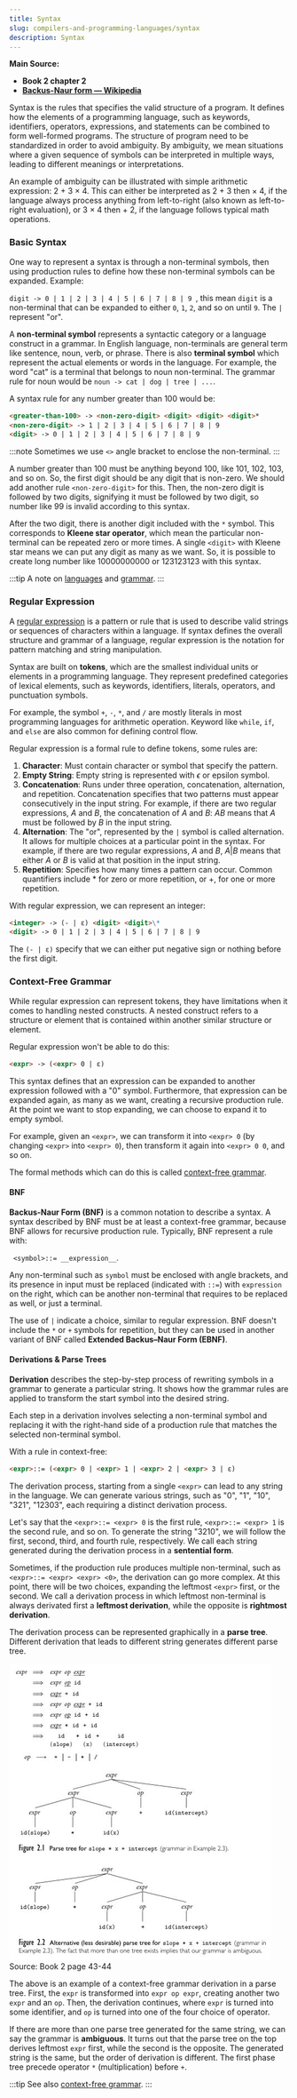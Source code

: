 ```yaml
---
title: Syntax
slug: compilers-and-programming-languages/syntax
description: Syntax
---
```


**Main Source:**

- **Book 2 chapter 2**
- **[Backus-Naur form — Wikipedia](https://en.wikipedia.org/wiki/Backus–Naur_form)**

Syntax is the rules that specifies the valid structure of a program. It defines how the elements of a programming language, such as keywords, identifiers, operators, expressions, and statements can be combined to form well-formed programs. The structure of program need to be standardized in order to avoid ambiguity. By ambiguity, we mean situations where a given sequence of symbols can be interpreted in multiple ways, leading to different meanings or interpretations.

An example of ambiguity can be illustrated with simple arithmetic expression: 2 + 3 × 4. This can either be interpreted as 2 + 3 then × 4, if the language always process anything from left-to-right (also known as left-to-right evaluation), or 3 × 4 then + 2, if the language follows typical math operations.

### Basic Syntax

One way to represent a syntax is through a non-terminal symbols, then using production rules to define how these non-terminal symbols can be expanded. Example:

`digit -> 0 | 1 | 2 | 3 | 4 | 5 | 6 | 7 | 8 | 9 `, this mean `digit` is a non-terminal that can be expanded to either `0`, `1`, `2`, and so on until `9`. The `|` represent "or".

A **non-terminal symbol** represents a syntactic category or a language construct in a grammar. In English language, non-terminals are general term like sentence, noun, verb, or phrase. There is also **terminal symbol** which represent the actual elements or words in the language. For example, the word "cat" is a terminal that belongs to noun non-terminal. The grammar rule for noun would be `noun -> cat | dog | tree | ...`.

A syntax rule for any number greater than 100 would be:

```markdown
<greater-than-100> -> <non-zero-digit> <digit> <digit> <digit>*
<non-zero-digit> -> 1 | 2 | 3 | 4 | 5 | 6 | 7 | 8 | 9
<digit> -> 0 | 1 | 2 | 3 | 4 | 5 | 6 | 7 | 8 | 9
```

:::note
Sometimes we use `<>` angle bracket to enclose the non-terminal.
:::

A number greater than 100 must be anything beyond 100, like 101, 102, 103, and so on. So, the first digit should be any digit that is non-zero. We should add another rule `<non-zero-digit>` for this. Then, the non-zero digit is followed by two digits, signifying it must be followed by two digit, so number like 99 is invalid according to this syntax.

After the two digit, there is another digit included with the `*` symbol. This corresponds to **Kleene star operator**, which mean the particular non-terminal can be repeated zero or more times. A single `<digit>` with Kleene star means we can put any digit as many as we want. So, it is possible to create long number like 10000000000 or 123123123 with this syntax.

:::tip
A note on [languages](/theory-of-computation-and-automata/toc-fundamentals#strings--languages) and [grammar](/theory-of-computation-and-automata/toc-fundamentals#grammar).
:::

### Regular Expression

A [regular expression](/theory-of-computation-and-automata/regular-languages-part-1#regular-expression) is a pattern or rule that is used to describe valid strings or sequences of characters within a language. If syntax defines the overall structure and grammar of a language, regular expression is the notation for pattern matching and string manipulation.

Syntax are built on **tokens**, which are the smallest individual units or elements in a programming language. They represent predefined categories of lexical elements, such as keywords, identifiers, literals, operators, and punctuation symbols.

For example, the symbol `+`, `-`, `*`, and `/` are mostly literals in most programming languages for arithmetic operation. Keyword like `while`, `if`, and `else` are also common for defining control flow.

Regular expression is a formal rule to define tokens, some rules are:

1. **Character**: Must contain character or symbol that specify the pattern.
2. **Empty String**: Empty string is represented with $\epsilon$ or epsilon symbol.
3. **Concatenation**: Runs under three operation, concatenation, alternation, and repetition. Concatenation specifies that two patterns must appear consecutively in the input string. For example, if there are two regular expressions, $A$ and $B$, the concatenation of $A$ and $B$: $AB$ means that $A$ must be followed by $B$ in the input string.
4. **Alternation**: The "or", represented by the `|` symbol is called alternation. It allows for multiple choices at a particular point in the syntax. For example, if there are two regular expressions, $A$ and $B$, $A|B$ means that either $A$ or $B$ is valid at that position in the input string.
5. **Repetition**: Specifies how many times a pattern can occur. Common quantifiers include $*$ for zero or more repetition, or $+$, for one or more repetition.

With regular expression, we can represent an integer:

```markdown
<integer> -> (- | ε) <digit> <digit>\*
<digit> -> 0 | 1 | 2 | 3 | 4 | 5 | 6 | 7 | 8 | 9
```

The `(- | ε)` specify that we can either put negative sign or nothing before the first digit.

### Context-Free Grammar

While regular expression can represent tokens, they have limitations when it comes to handling nested constructs. A nested construct refers to a structure or element that is contained within another similar structure or element.

Regular expression won't be able to do this:

```md
<expr> -> (<expr> 0 | ε)
```

This syntax defines that an expression can be expanded to another expression followed with a "0" symbol. Furthermore, that expression can be expanded again, as many as we want, creating a recursive production rule. At the point we want to stop expanding, we can choose to expand it to empty symbol.

For example, given an `<expr>`, we can transform it into `<expr> 0` (by changing `<expr>` into `<expr> 0`), then transform it again into `<expr> 0 0`, and so on.

The formal methods which can do this is called [context-free grammar](/theory-of-computation-and-automata/context-free-grammar).

#### BNF

**Backus-Naur Form (BNF)** is a common notation to describe a syntax. A syntax described by BNF must be at least a context-free grammar, because BNF allows for recursive production rule. Typically, BNF represent a rule with:

` <symbol>::= __expression__`.

Any non-terminal such as `symbol` must be enclosed with angle brackets, and its presence in input must be replaced (indicated with `::=`) with `expression` on the right, which can be another non-terminal that requires to be replaced as well, or just a terminal.

The use of `|` indicate a choice, similar to regular expression. BNF doesn't include the `*` or `+` symbols for repetition, but they can be used in another variant of BNF called **Extended Backus–Naur Form (EBNF)**.

#### Derivations & Parse Trees

**Derivation** describes the step-by-step process of rewriting symbols in a grammar to generate a particular string. It shows how the grammar rules are applied to transform the start symbol into the desired string.

Each step in a derivation involves selecting a non-terminal symbol and replacing it with the right-hand side of a production rule that matches the selected non-terminal symbol.

With a rule in context-free:

```md
<expr>::= (<expr> 0 | <expr> 1 | <expr> 2 | <expr> 3 | ε)
```

The derivation process, starting from a single `<expr>` can lead to any string in the language. We can generate various strings, such as "0", "1", "10", "321", "12303", each requiring a distinct derivation process.

Let's say that the `<expr>::= <expr> 0` is the first rule, `<expr>::= <expr> 1` is the second rule, and so on. To generate the string "3210", we will follow the first, second, third, and fourth rule, respectively. We call each string generated during the derivation process in a **sentential form**.

Sometimes, if the production rule produces multiple non-terminal, such as `<expr>::= <expr> <expr> <0>`, the derivation can go more complex. At this point, there will be two choices, expanding the leftmost `<expr>` first, or the second. We call a derivation process in which leftmost non-terminal is always derivated first a **leftmost derivation**, while the opposite is **rightmost derivation**.

The derivation process can be represented graphically in a **parse tree**. Different derivation that leads to different string generates different parse tree.

![Parse tree and derivation](./parse-tree.png)  
Source: Book 2 page 43-44

The above is an example of a context-free grammar derivation in a parse tree. First, the `expr` is transformed into `expr op expr`, creating another two `expr` and an `op`. Then, the derivation continues, where `expr` is turned into some identifier, and `op` is turned into one of the four choice of operator.

If there are more than one parse tree generated for the same string, we can say the grammar is **ambiguous**. It turns out that the parse tree on the top derives leftmost `expr` first, while the second is the opposite. The generated string is the same, but the order of derivation is different. The first phase tree precede operator `*` (multiplication) before `+`.

:::tip
See also [context-free grammar](/theory-of-computation-and-automata/context-free-grammar).
:::
